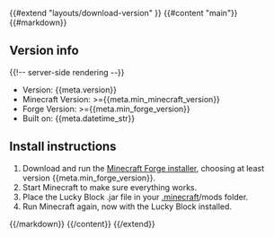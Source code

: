 {{#extend "layouts/download-version" }}
{{#content "main"}}
{{#markdown}}

## Version info

{{!-- server-side rendering --}}

-   Version: \{{meta.version}}
-   Minecraft Version: >=\{{meta.min_minecraft_version}}
-   Forge Version: >=\{{meta.min_forge_version}}
-   Built on: \{{meta.datetime_str}}

## Install instructions

1. Download and run the <a href="http://files.minecraftforge.net/maven/net/minecraftforge/forge/index_{{meta.mc_version}}.html">Minecraft Forge installer</a>, choosing at least version \{{meta.min_forge_version}}.
2. Start Minecraft to make sure everything works.
3. Place the Lucky Block .jar file in your <a href="https://minecraft.gamepedia.com/.minecraft">.minecraft</a>/mods folder.
4. Run Minecraft again, now with the Lucky Block installed.

{{/markdown}}
{{/content}}
{{/extend}}
